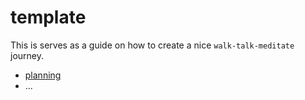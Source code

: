 # template

This is serves as a guide on how to create a nice `walk-talk-meditate` journey.

- [planning](./planning.md)
- ...
